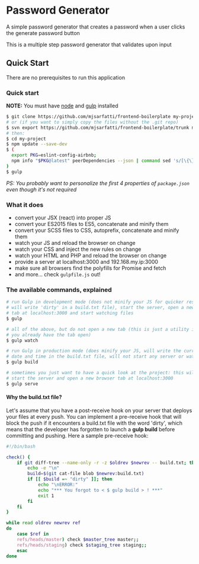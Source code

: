 # Password Generator

A simple password generator that creates a password when a user clicks the
generate password button

This is a multiple step password generator that validates upon input

## Quick Start

There are no prerequisites to run this application

###

### Quick start

**NOTE:** You must have [node](https://nodejs.org/) and [gulp](https://github.com/gulpjs/gulp/blob/master/docs/getting-started.md) installed

```sh
$ git clone https://github.com/mjsarfatti/frontend-boilerplate my-project
# or (if you want to simply copy the files without the .git repo)
$ svn export https://github.com/mjsarfatti/frontend-boilerplate/trunk my-project
# then:
$ cd my-project
$ npm update --save-dev
$ (
  export PKG=eslint-config-airbnb;
  npm info "$PKG@latest" peerDependencies --json | command sed 's/[\{\},]//g ; s/: /@/g' | xargs npm install --save-dev "$PKG@latest"
)
$ gulp
```

_PS: You probably want to personalize the first 4 properties of `package.json`
even though it's not required_

### What it does

- convert your JSX (react) into proper JS
- convert your ES2015 files to ES5, concatenate and minify them
- convert your SCSS files to CSS, autoprefix, concatenate and minify them
- watch your JS and reload the browser on change
- watch your CSS and inject the new rules on change
- watch your HTML and PHP and reload the browser on change
- provide a server at localhost:3000 and 192.168.my.ip:3000
- make sure all browsers find the polyfills for Promise and fetch
- and more… check `gulpfile.js` out!

### The available commands, explained

```sh
# run Gulp in development mode (does not minify your JS for quicker response,
# will write 'dirty' in a build.txt file), start the server, open a new browser
# tab at localhost:3000 and start watching files
$ gulp
```

```sh
# all of the above, but do not open a new tab (this is just a utility in case
# you already have the tab open)
$ gulp watch
```

```sh
# run Gulp in production mode (does minify your JS, will write the current
# date and time in the build.txt file, will not start any server or watch)
$ gulp build
```

```sh
# sometimes you just want to have a quick look at the project: this will simply
# start the server and open a new browser tab at localhost:3000
$ gulp serve
```

#### Why the build.txt file?

Let's assume that you have a post-receive hook on your server that deploys your
files at every push. You can implement a pre-receive hook that will block the
push if it encounters a build.txt file with the word 'dirty', which means that
the developer has forgotten to launch a **gulp build** before committing and
pushing. Here a sample pre-receive hook:

```sh
#!/bin/bash

check() {
    if git diff-tree --name-only -r -z $oldrev $newrev -- build.txt; then
        echo -e "\n"
        build=$(git cat-file blob $newrev:build.txt)
        if [[ $build =~ "dirty" ]]; then
            echo "\nERROR:"
            echo "*** You forgot to < $ gulp build > ! ***"
            exit 1
        fi
    fi
}

while read oldrev newrev ref
do
    case $ref in
    refs/heads/master) check $master_tree master;;
    refs/heads/staging) check $staging_tree staging;;
    esac
done
```
